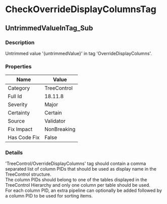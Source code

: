﻿---  
uid: Validator_18_11_8  
---

# CheckOverrideDisplayColumnsTag

## UntrimmedValueInTag\_Sub

### Description

Untrimmed value '{untrimmedValue}' in tag 'OverrideDisplayColumns'.

### Properties

| Name         | Value       |
| ------------ | ----------- |
| Category     | TreeControl |
| Full Id      | 18.11.8     |
| Severity     | Major       |
| Certainty    | Certain     |
| Source       | Validator   |
| Fix Impact   | NonBreaking |
| Has Code Fix | False       |

### Details

'TreeControl\/OverrideDisplayColumns' tag should contain a comma separated list of column PIDs that should be used as display name in the TreeControl structure.  
The column PIDs should belong to one of the tables displayed in the TreeControl Hierarchy and only one column per table should be used.  
For each column PID, an extra pipeline can optionally be added followed by a column PID to be used for sorting items.
